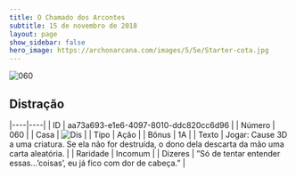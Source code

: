 ```yaml
---
title: O Chamado dos Arcontes
subtitle: 15 de novembro de 2018
layout: page
show_sidebar: false
hero_image: https://archonarcana.com/images/5/5e/Starter-cota.jpg
---
```


![060](https://cdn.keyforgegame.com/media/card_front/pt/341_060_8J78GV8GV57Q_pt.png)

## Distração

|----|----|
| ID | aa73a693-e1e6-4097-8010-ddc820cc6d96 |
| Número | 060 |
| Casa | ![Dis](https://archonarcana.com/images/thumb/e/e8/Dis.png/22px-Dis.png "Dis") |
| Tipo | Ação |
| Bônus | 1A |
| Texto | Jogar: Cause 3D a uma criatura. Se ela não for destruída, o dono dela descarta da mão uma carta aleatória. |
| Raridade | Incomum |
| Dizeres | ”Só de tentar entender essas…’coisas’,  eu já fico com dor de cabeça.” |